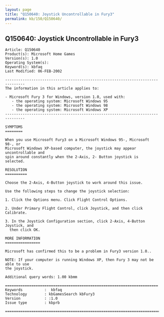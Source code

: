 ```yaml
---
layout: page
title: "Q150640: Joystick Uncontrollable in Fury3"
permalink: kb/150/Q150640/
---
```


## Q150640: Joystick Uncontrollable in Fury3

	Article: Q150640
	Product(s): Microsoft Home Games
	Version(s): 1.0
	Operating System(s): 
	Keyword(s): kbfaq
	Last Modified: 06-FEB-2002
	
	-------------------------------------------------------------------------------
	The information in this article applies to:
	
	- Microsoft Fury 3 for Windows, version 1.0, used with:
	   - the operating system: Microsoft Windows 95 
	   - the operating system: Microsoft Windows 98 
	   - the operating system: Microsoft Windows XP 
	-------------------------------------------------------------------------------
	
	SYMPTOMS
	========
	
	When you use Microsoft Fury3 on a Microsoft Windows 95-, Microsoft 98-, or
	Microsoft Windows XP-based computer, the joystick may appear uncontrollable and
	spin around constantly when the 2-Axis, 2- Button joystick is selected.
	
	RESOLUTION
	==========
	
	Choose the 2-Axis, 4-Button joystick to work around this issue.
	
	Use the following steps to change the joystick selection:
	
	1. Click the Options menu. Click Flight Control Options.
	
	2. Under Primary Flight Control, click Joystick, and then click Calibrate.
	
	3. In the Joystick Configuration section, click 2-Axis, 4-Button Joystick, and
	  then click OK.
	
	MORE INFORMATION
	================
	
	Microsoft has confirmed this to be a problem in Fury3 version 1.0..
	
	NOTE: If your computer is running Windows XP, then Fury 3 may not be able to use
	the joystick.
	
	Additional query words: 1.00 kbmm
	
	======================================================================
	Keywords          :  kbfaq
	Technology        : kbGamesSearch kbFury3
	Version           : :1.0
	Issue type        : kbprb
	
	=============================================================================
	
